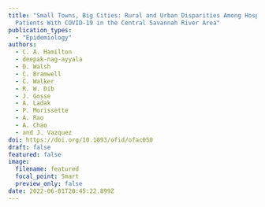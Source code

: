 ```yaml
---
title: "Small Towns, Big Cities: Rural and Urban Disparities Among Hospitalized
  Patients With COVID-19 in the Central Savannah River Area"
publication_types:
  - "Epidemiology"
authors:
  - C. A. Hamilton
  - deepak-nag-ayyala
  - D. Walsh
  - C. Bramwell
  - C. Walker
  - R. W. Dib
  - J. Gosse
  - A. Ladak
  - P. Morissette
  - A. Rao
  - A. Chao
  - and J. Vazquez
doi: https://doi.org/10.1093/ofid/ofac050
draft: false
featured: false
image:
  filename: featured
  focal_point: Smart
  preview_only: false
date: 2022-06-01T20:45:22.899Z
---
```

